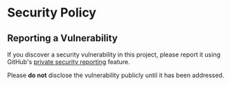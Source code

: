 # Security Policy

## Reporting a Vulnerability

If you discover a security vulnerability in this project, please report it using GitHub's [private security reporting](https://docs.github.com/en/code-security/security-advisories/guidance-on-reporting-and-writing/privately-reporting-a-security-vulnerability) feature.

Please **do not** disclose the vulnerability publicly until it has been addressed.
